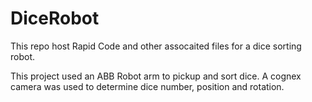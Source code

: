# DiceRobot

This repo host Rapid Code and other assocaited files for a dice sorting robot.

This project used an ABB Robot arm to pickup and sort dice. A cognex camera was used to determine dice number, position and rotation.
